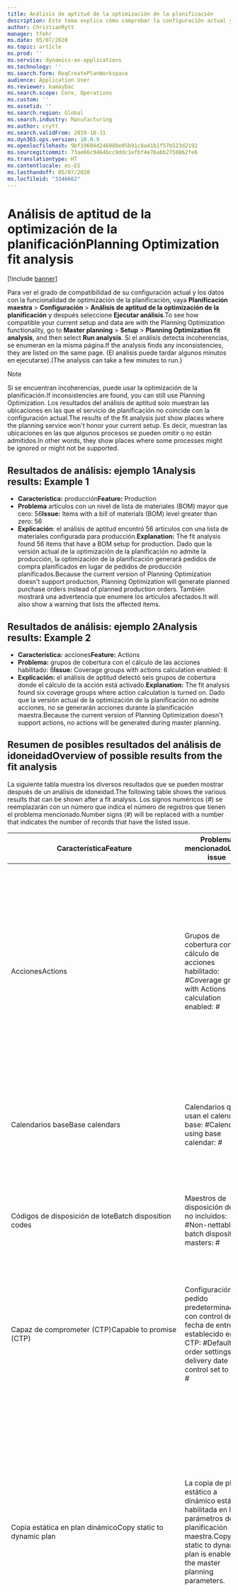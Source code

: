 ```yaml
---
title: Análisis de aptitud de la optimización de la planificación
description: Este tema explica cómo comprobar la configuración actual y los datos frente a las prestaciones de la funcionalidad de optimización de la planificación.
author: ChristianRytt
manager: tfehr
ms.date: 05/07/2020
ms.topic: article
ms.prod: ''
ms.service: dynamics-ax-applications
ms.technology: ''
ms.search.form: ReqCreatePlanWorkspace
audience: Application User
ms.reviewer: kamaybac
ms.search.scope: Core, Operations
ms.custom: ''
ms.assetid: ''
ms.search.region: Global
ms.search.industry: Manufacturing
ms.author: crytt
ms.search.validFrom: 2019-10-31
ms.dyn365.ops.version: 10.0.9
ms.openlocfilehash: 9bf19604d246988e05b91c8a41b1f57b523d2192
ms.sourcegitcommit: 73ae66c9464bcc9ddc1efbf4e76abb2758862fe6
ms.translationtype: HT
ms.contentlocale: es-ES
ms.lasthandoff: 05/07/2020
ms.locfileid: "3346662"
---
```

# <a name="planning-optimization-fit-analysis"></a><span data-ttu-id="a58f1-103">Análisis de aptitud de la optimización de la planificación</span><span class="sxs-lookup"><span data-stu-id="a58f1-103">Planning Optimization fit analysis</span></span>

[!include [banner](../../includes/banner.md)]

<span data-ttu-id="a58f1-104">Para ver el grado de compatibilidad de su configuración actual y los datos con la funcionalidad de optimización de la planificación, vaya **Planificación maestra** \> **Configuración** \> **Análisis de aptitud de la optimización de la planificación** y después seleccione **Ejecutar análisis**.</span><span class="sxs-lookup"><span data-stu-id="a58f1-104">To see how compatible your current setup and data are with the Planning Optimization functionality, go to **Master planning** \> **Setup** \> **Planning Optimization fit analysis**, and then select **Run analysis**.</span></span> <span data-ttu-id="a58f1-105">Si el análisis detecta incoherencias, se enumeran en la misma página.</span><span class="sxs-lookup"><span data-stu-id="a58f1-105">If the analysis finds any inconsistencies, they are listed on the same page.</span></span> <span data-ttu-id="a58f1-106">(El análisis puede tardar algunos minutos en ejecutarse).</span><span class="sxs-lookup"><span data-stu-id="a58f1-106">(The analysis can take a few minutes to run.)</span></span>

> [!NOTE]
> <span data-ttu-id="a58f1-107">Si se encuentran incoherencias, puede usar la optimización de la planificación.</span><span class="sxs-lookup"><span data-stu-id="a58f1-107">If inconsistencies are found, you can still use Planning Optimization.</span></span> <span data-ttu-id="a58f1-108">Los resultados del análisis de aptitud solo muestran las ubicaciones en las que el servicio de planificación no coincide con la configuración actual.</span><span class="sxs-lookup"><span data-stu-id="a58f1-108">The results of the fit analysis just show places where the planning service won't honor your current setup.</span></span> <span data-ttu-id="a58f1-109">Es decir, muestran las ubicaciones en las que algunos procesos se pueden omitir o no están admitidos.</span><span class="sxs-lookup"><span data-stu-id="a58f1-109">In other words, they show places where some processes might be ignored or might not be supported.</span></span>

## <a name="analysis-results-example-1"></a><span data-ttu-id="a58f1-110">Resultados de análisis: ejemplo 1</span><span class="sxs-lookup"><span data-stu-id="a58f1-110">Analysis results: Example 1</span></span>

- <span data-ttu-id="a58f1-111">**Característica:** producción</span><span class="sxs-lookup"><span data-stu-id="a58f1-111">**Feature:** Production</span></span>
- <span data-ttu-id="a58f1-112">**Problema** artículos con un nivel de lista de materiales (BOM) mayor que cero: 56</span><span class="sxs-lookup"><span data-stu-id="a58f1-112">**Issue:** Items with a bill of materials (BOM) level greater than zero: 56</span></span>
- <span data-ttu-id="a58f1-113">**Explicación**: el análisis de aptitud encontró 56 artículos con una lista de materiales configurada para producción.</span><span class="sxs-lookup"><span data-stu-id="a58f1-113">**Explanation:** The fit analysis found 56 items that have a BOM setup for production.</span></span> <span data-ttu-id="a58f1-114">Dado que la versión actual de la optimización de la planificación no admite la producción, la optimización de la planificación generará pedidos de compra planificados en lugar de pedidos de producción planificados.</span><span class="sxs-lookup"><span data-stu-id="a58f1-114">Because the current version of Planning Optimization doesn't support production, Planning Optimization will generate planned purchase orders instead of planned production orders.</span></span> <span data-ttu-id="a58f1-115">También mostrará una advertencia que enumere los artículos afectados.</span><span class="sxs-lookup"><span data-stu-id="a58f1-115">It will also show a warning that lists the affected items.</span></span>

## <a name="analysis-results-example-2"></a><span data-ttu-id="a58f1-116">Resultados de análisis: ejemplo 2</span><span class="sxs-lookup"><span data-stu-id="a58f1-116">Analysis results: Example 2</span></span>

- <span data-ttu-id="a58f1-117">**Característica:** acciones</span><span class="sxs-lookup"><span data-stu-id="a58f1-117">**Feature:** Actions</span></span>
- <span data-ttu-id="a58f1-118">**Problema:** grupos de cobertura con el cálculo de las acciones habilitado: 6</span><span class="sxs-lookup"><span data-stu-id="a58f1-118">**Issue:** Coverage groups with actions calculation enabled: 6</span></span>
- <span data-ttu-id="a58f1-119">**Explicación:** el análisis de aptitud detectó seis grupos de cobertura donde el cálculo de la acción está activado.</span><span class="sxs-lookup"><span data-stu-id="a58f1-119">**Explanation:** The fit analysis found six coverage groups where action calculation is turned on.</span></span> <span data-ttu-id="a58f1-120">Dado que la versión actual de la optimización de la planificación no admite acciones, no se generarán acciones durante la planificación maestra.</span><span class="sxs-lookup"><span data-stu-id="a58f1-120">Because the current version of Planning Optimization doesn't support actions, no actions will be generated during master planning.</span></span>

## <a name="overview-of-possible-results-from-the-fit-analysis"></a><span data-ttu-id="a58f1-121">Resumen de posibles resultados del análisis de idoneidad</span><span class="sxs-lookup"><span data-stu-id="a58f1-121">Overview of possible results from the fit analysis</span></span>

<span data-ttu-id="a58f1-122">La siguiente tabla muestra los diversos resultados que se pueden mostrar después de un análisis de idoneidad.</span><span class="sxs-lookup"><span data-stu-id="a58f1-122">The following table shows the various results that can be shown after a fit analysis.</span></span> <span data-ttu-id="a58f1-123">Los signos numéricos (_\#_) se reemplazarán con un número que indica el número de registros que tienen el problema mencionado.</span><span class="sxs-lookup"><span data-stu-id="a58f1-123">Number signs (_\#_) will be replaced with a number that indicates the number of records that have the listed issue.</span></span>

| <span data-ttu-id="a58f1-124">Característica</span><span class="sxs-lookup"><span data-stu-id="a58f1-124">Feature</span></span> | <span data-ttu-id="a58f1-125">Problema mencionado</span><span class="sxs-lookup"><span data-stu-id="a58f1-125">Listed issue</span></span> | <span data-ttu-id="a58f1-126">Explicación</span><span class="sxs-lookup"><span data-stu-id="a58f1-126">Explanation</span></span> |
| --- | --- | --- |
| <span data-ttu-id="a58f1-127">Acciones</span><span class="sxs-lookup"><span data-stu-id="a58f1-127">Actions</span></span> | <span data-ttu-id="a58f1-128">Grupos de cobertura con el cálculo de acciones habilitado: _\#_</span><span class="sxs-lookup"><span data-stu-id="a58f1-128">Coverage groups with Actions calculation enabled: _\#_</span></span> | <span data-ttu-id="a58f1-129">Esta característica está pendiente.</span><span class="sxs-lookup"><span data-stu-id="a58f1-129">This feature is pending.</span></span> <span data-ttu-id="a58f1-130">Actualmente, las acciones no se generan durante la planificación maestra cuando la optimización de la planificación está habilitada, independientemente de esta configuración.</span><span class="sxs-lookup"><span data-stu-id="a58f1-130">Currently, actions aren't generated during master planning when Planning Optimization is enabled, regardless of this setting.</span></span> <span data-ttu-id="a58f1-131">El objetivo principal de las acciones es sugerir cambios en los pedidos existentes.</span><span class="sxs-lookup"><span data-stu-id="a58f1-131">The main purpose of actions is to suggest changes to existing orders.</span></span> |
| <span data-ttu-id="a58f1-132">Calendarios base</span><span class="sxs-lookup"><span data-stu-id="a58f1-132">Base calendars</span></span> | <span data-ttu-id="a58f1-133">Calendarios que usan el calendario base: _\#_</span><span class="sxs-lookup"><span data-stu-id="a58f1-133">Calendars using base calendar: _\#_</span></span> | <span data-ttu-id="a58f1-134">Esta característica está pendiente.</span><span class="sxs-lookup"><span data-stu-id="a58f1-134">This feature is pending.</span></span> <span data-ttu-id="a58f1-135">Actualmente, el calendario base se ignora cuando la optimización de la planificación está habilitada.</span><span class="sxs-lookup"><span data-stu-id="a58f1-135">Currently, the base calendar is ignored when Planning Optimization is enabled.</span></span> |
| <span data-ttu-id="a58f1-136">Códigos de disposición de lote</span><span class="sxs-lookup"><span data-stu-id="a58f1-136">Batch disposition codes</span></span> | <span data-ttu-id="a58f1-137">Maestros de disposición de lote no incluidos: _\#_</span><span class="sxs-lookup"><span data-stu-id="a58f1-137">Non-nettable batch disposition masters: _\#_</span></span> | <span data-ttu-id="a58f1-138">Esta característica está pendiente.</span><span class="sxs-lookup"><span data-stu-id="a58f1-138">This feature is pending.</span></span> <span data-ttu-id="a58f1-139">Actualmente, los códigos de disposición de lotes se ignoran cuando la optimización de la planificación está habilitada.</span><span class="sxs-lookup"><span data-stu-id="a58f1-139">Currently, batch disposition codes are ignored when Planning Optimization is enabled.</span></span> |
| <span data-ttu-id="a58f1-140">Capaz de comprometer (CTP)</span><span class="sxs-lookup"><span data-stu-id="a58f1-140">Capable to promise (CTP)</span></span> | <span data-ttu-id="a58f1-141">Configuración de pedido predeterminada con control de fecha de entrega establecido en CTP: _\#_</span><span class="sxs-lookup"><span data-stu-id="a58f1-141">Default order settings with delivery date control set to CTP: _\#_</span></span> | <span data-ttu-id="a58f1-142">Esta característica está pendiente.</span><span class="sxs-lookup"><span data-stu-id="a58f1-142">This feature is pending.</span></span> <span data-ttu-id="a58f1-143">Actualmente, CTP se ignora cuando la optimización de planificación está habilitada, independientemente de esta configuración.</span><span class="sxs-lookup"><span data-stu-id="a58f1-143">Currently, CTP is ignored when Planning Optimization is enabled, regardless of this setting.</span></span> |
| <span data-ttu-id="a58f1-144">Copia estática en plan dinámico</span><span class="sxs-lookup"><span data-stu-id="a58f1-144">Copy static to dynamic plan</span></span> | <span data-ttu-id="a58f1-145">La copia de plan estático a dinámico está habilitada en los parámetros de planificación maestra.</span><span class="sxs-lookup"><span data-stu-id="a58f1-145">Copy of static to dynamic plan is enabled on the master planning parameters.</span></span> | <span data-ttu-id="a58f1-146">La optimización de la planificación no copia el plan estático en el plan dinámico, independientemente de esta configuración.</span><span class="sxs-lookup"><span data-stu-id="a58f1-146">Planning Optimization doesn't copy the static plan to the dynamic plan, regardless of this setting.</span></span> <span data-ttu-id="a58f1-147">En general, este concepto es menos relevante debido a la velocidad y la regeneración completa que proporciona la optimización de planificación.</span><span class="sxs-lookup"><span data-stu-id="a58f1-147">In general, this concept is less relevant because of the speed and complete regeneration that Planning Optimization provides.</span></span> <span data-ttu-id="a58f1-148">Si se utilizan dos o más planes, se debe activar la planificación maestra para cada plan.</span><span class="sxs-lookup"><span data-stu-id="a58f1-148">If two or more plans are used, master planning should be triggered for each plan.</span></span> |
| <span data-ttu-id="a58f1-149">Puesta en firme</span><span class="sxs-lookup"><span data-stu-id="a58f1-149">Firming</span></span> | <span data-ttu-id="a58f1-150">Grupos de cobertura con límite de tiempo de puesta en firme automática establecido: _\#_</span><span class="sxs-lookup"><span data-stu-id="a58f1-150">Coverage groups with auto firming time fence set: _\#_</span></span> | <span data-ttu-id="a58f1-151">En la versión 10.0.7 y posteriores, la reafirmación se admite como un trabajo por lotes de reafirmación separado después de completar la planificación maestra (siempre que _Reafirmación automática para la optimización de la planificación_ se haya habilitado en [Administración de características](../../../fin-ops-core/fin-ops/get-started/feature-management/feature-management-overview.md)).</span><span class="sxs-lookup"><span data-stu-id="a58f1-151">In version 10.0.7 and later, firming is supported as a separate firming batch job after master planning is completed (provided the _Auto-firming for Planning Optimization_ feature has been enabled in [feature management](../../../fin-ops-core/fin-ops/get-started/feature-management/feature-management-overview.md)).</span></span> <span data-ttu-id="a58f1-152">Tenga en cuenta que la puesta en firme automática para la optimización de la planificación se basa en la fecha del pedido (fecha de inicio), no en la fecha del requisito (fecha de finalización).</span><span class="sxs-lookup"><span data-stu-id="a58f1-152">Note that auto firming for Planning Optimization is based on the order date (start date), not the requirement date (end date).</span></span> <span data-ttu-id="a58f1-153">Este comportamiento asegura que la reafirmación de las órdenes planificadas se produzca a su debido tiempo, sin tener que incluir el tiempo de entrega en el límite del tiempo de reafirmación.</span><span class="sxs-lookup"><span data-stu-id="a58f1-153">This behavior ensures that firming of planned orders occurs in due time, without having to include lead time in the firming time fence.</span></span> |
| <span data-ttu-id="a58f1-154">Puesta en firme</span><span class="sxs-lookup"><span data-stu-id="a58f1-154">Firming</span></span> | <span data-ttu-id="a58f1-155">Registros de cobertura de artículos con puesta en firme automática establecida: : _\#_</span><span class="sxs-lookup"><span data-stu-id="a58f1-155">Item coverage records with auto firming set: _\#_</span></span> | <span data-ttu-id="a58f1-156">En la versión 10.0.7 y posteriores, la puesta en firma automática se admite como un trabajo por lotes de reafirmación separado después de completar la planificación maestra (siempre que _Reafirmación automática para la optimización de la planificación_ se haya habilitado en [Administración de características](../../../fin-ops-core/fin-ops/get-started/feature-management/feature-management-overview.md)).</span><span class="sxs-lookup"><span data-stu-id="a58f1-156">In version 10.0.7 and later, auto firming is supported as a separate firming batch job after master planning is completed (provided the _Auto-firming for Planning Optimization_ feature has been enabled in [feature management](../../../fin-ops-core/fin-ops/get-started/feature-management/feature-management-overview.md)).</span></span> <span data-ttu-id="a58f1-157">Tenga en cuenta que la puesta en firme automática para la optimización de la planificación se basa en la fecha del pedido (fecha de inicio), no en la fecha del requisito (fecha de finalización).</span><span class="sxs-lookup"><span data-stu-id="a58f1-157">Note that auto firming for Planning Optimization is based on the order date (start date), not the requirement date (end date).</span></span> <span data-ttu-id="a58f1-158">Este comportamiento asegura que la reafirmación de las órdenes planificadas se produzca a su debido tiempo, sin tener que incluir el tiempo de entrega en el límite del tiempo de reafirmación.</span><span class="sxs-lookup"><span data-stu-id="a58f1-158">This behavior ensures that firming of planned orders occurs in due time, without having to include lead time in the firming time fence.</span></span> |
| <span data-ttu-id="a58f1-159">Puesta en firme</span><span class="sxs-lookup"><span data-stu-id="a58f1-159">Firming</span></span> | <span data-ttu-id="a58f1-160">Planes maestros con puesta en firme automática establecida: _\#_</span><span class="sxs-lookup"><span data-stu-id="a58f1-160">Master plans with auto firming set: _\#_</span></span> | <span data-ttu-id="a58f1-161">En la versión 10.0.7 y posteriores, la puesta en firma automática se admite como un trabajo por lotes de reafirmación separado después de completar la planificación maestra (siempre que _Reafirmación automática para la optimización de la planificación_ se haya habilitado en [Administración de características](../../../fin-ops-core/fin-ops/get-started/feature-management/feature-management-overview.md)).</span><span class="sxs-lookup"><span data-stu-id="a58f1-161">In version 10.0.7 and later, auto firming is supported as a separate firming batch job after master planning is completed (provided the _Auto-firming for Planning Optimization_ feature has been enabled in [feature management](../../../fin-ops-core/fin-ops/get-started/feature-management/feature-management-overview.md)).</span></span> <span data-ttu-id="a58f1-162">Tenga en cuenta que la puesta en firme automática para la optimización de la planificación se basa en la fecha del pedido (fecha de inicio), no en la fecha del requisito (fecha de finalización).</span><span class="sxs-lookup"><span data-stu-id="a58f1-162">Note that auto firming for Planning Optimization is based on the order date (start date), not the requirement date (end date).</span></span> <span data-ttu-id="a58f1-163">Este comportamiento asegura que la reafirmación de las órdenes planificadas se produzca a su debido tiempo, sin tener que incluir el tiempo de entrega en el límite del tiempo de reafirmación.</span><span class="sxs-lookup"><span data-stu-id="a58f1-163">This behavior ensures that firming of planned orders occurs in due time, without having to include lead time in the firming time fence.</span></span> |
| <span data-ttu-id="a58f1-164">FitAnalysisPlanningItems</span><span class="sxs-lookup"><span data-stu-id="a58f1-164">FitAnalysisPlanningItems</span></span> | <span data-ttu-id="a58f1-165">Artículos de planificación: _\#_</span><span class="sxs-lookup"><span data-stu-id="a58f1-165">Planning Items: _\#_</span></span> | <span data-ttu-id="a58f1-166">Esta característica está pendiente.</span><span class="sxs-lookup"><span data-stu-id="a58f1-166">This feature is pending.</span></span> <span data-ttu-id="a58f1-167">Actualmente, los elementos de planificación se manejan como elementos normales cuando la optimización de la planificación está habilitada.</span><span class="sxs-lookup"><span data-stu-id="a58f1-167">Currently, planning items are handled like regular items when Planning Optimization is enabled.</span></span> |
| <span data-ttu-id="a58f1-168">Previsión</span><span class="sxs-lookup"><span data-stu-id="a58f1-168">Forecast</span></span> | <span data-ttu-id="a58f1-169">Grupos de cobertura con "Incluir pedidos de empresas vinculadas" habilitado: _\#_</span><span class="sxs-lookup"><span data-stu-id="a58f1-169">Coverage groups with "Include intercompany orders" enabled: _\#_</span></span> | <span data-ttu-id="a58f1-170">Esta característica está pendiente.</span><span class="sxs-lookup"><span data-stu-id="a58f1-170">This feature is pending.</span></span> <span data-ttu-id="a58f1-171">Actualmente, la planificación maestra no incluye la demanda planificada descendente cuando la optimización de la planificación está habilitada, independientemente de esta configuración.</span><span class="sxs-lookup"><span data-stu-id="a58f1-171">Currently, master planning doesn't include downstream planned demand when Planning Optimization is enabled, regardless of this setting.</span></span> <span data-ttu-id="a58f1-172">Tenga en cuenta que los pedidos liberados/puestos en firme aún funcionan con la funcionalidad entre empresas vinculadas normal y cubrirán la mayoría de los escenarios.</span><span class="sxs-lookup"><span data-stu-id="a58f1-172">Note that released/firmed orders still work with the regular intercompany functionality and will cover most scenarios.</span></span> |
| <span data-ttu-id="a58f1-173">Previsión</span><span class="sxs-lookup"><span data-stu-id="a58f1-173">Forecast</span></span> | <span data-ttu-id="a58f1-174">Grupos de cobertura con la configuración "Reducir pronóstico por" establecida en un valor diferente a "Pedidos": _\#_</span><span class="sxs-lookup"><span data-stu-id="a58f1-174">Coverage groups with "Reduce forecast by" setting set to a value different than "Orders": _\#_</span></span> | <span data-ttu-id="a58f1-175">De forma predeterminada, la optimización de la planificación utiliza "Reducir pronóstico por" para los pedidos, independientemente de esta configuración.</span><span class="sxs-lookup"><span data-stu-id="a58f1-175">By default, Planning Optimization uses "Reduce forecast by" for orders, regardless of this setting.</span></span> |
| <span data-ttu-id="a58f1-176">Previsión</span><span class="sxs-lookup"><span data-stu-id="a58f1-176">Forecast</span></span> | <span data-ttu-id="a58f1-177">Modelos de previsión con submodelos: _\#_</span><span class="sxs-lookup"><span data-stu-id="a58f1-177">Forecast models with sub models: _\#_</span></span> | <span data-ttu-id="a58f1-178">Esta característica está pendiente.</span><span class="sxs-lookup"><span data-stu-id="a58f1-178">This feature is pending.</span></span> <span data-ttu-id="a58f1-179">Actualmente, los pronósticos que usan submodelos no son compatibles cuando la optimización de la planificación está habilitada.</span><span class="sxs-lookup"><span data-stu-id="a58f1-179">Currently, forecasts that use sub-models aren't supported when Planning Optimization is enabled.</span></span> <span data-ttu-id="a58f1-180">Se ignorarán, independientemente de esta configuración.</span><span class="sxs-lookup"><span data-stu-id="a58f1-180">They will be ignored, regardless of this setting.</span></span> |
| <span data-ttu-id="a58f1-181">Previsión</span><span class="sxs-lookup"><span data-stu-id="a58f1-181">Forecast</span></span> | <span data-ttu-id="a58f1-182">Planes maestros con "Incluir pronóstico de suministro" habilitado: _\#_</span><span class="sxs-lookup"><span data-stu-id="a58f1-182">Master plans with "Include supply forecast" enabled: _\#_</span></span> | <span data-ttu-id="a58f1-183">Esta característica está pendiente.</span><span class="sxs-lookup"><span data-stu-id="a58f1-183">This feature is pending.</span></span> <span data-ttu-id="a58f1-184">Actualmente, las previsiones de suministro no son compatibles cuando la optimización de la planificación está habilitada.</span><span class="sxs-lookup"><span data-stu-id="a58f1-184">Currently, supply forecasts aren't supported when Planning Optimization is enabled.</span></span> <span data-ttu-id="a58f1-185">Se ignorarán, independientemente de esta configuración.</span><span class="sxs-lookup"><span data-stu-id="a58f1-185">They will be ignored, regardless of this setting.</span></span> |
| <span data-ttu-id="a58f1-186">Congelar límite de tiempo</span><span class="sxs-lookup"><span data-stu-id="a58f1-186">Freeze time fence</span></span> | <span data-ttu-id="a58f1-187">Grupos de cobertura con límite de tiempo congelado establecido: _\#_</span><span class="sxs-lookup"><span data-stu-id="a58f1-187">Coverage groups with freeze time fence set: _\#_</span></span> | <span data-ttu-id="a58f1-188">El límite de tiempo congelado no se usa con frecuencia y actualmente no hay planes para incluirlo para la optimización de la planificación.</span><span class="sxs-lookup"><span data-stu-id="a58f1-188">The freeze time fence isn't often used, and there are currently no plans to include it for Planning Optimization.</span></span> <span data-ttu-id="a58f1-189">Actualmente, la configuración del límite de tiempo contelado se ignora cuando la optimización de planificación está habilitada, independientemente de esta configuración.</span><span class="sxs-lookup"><span data-stu-id="a58f1-189">Currently, the freeze time fence setup is ignored when Planning Optimization is enabled, regardless of this setting.</span></span> |
| <span data-ttu-id="a58f1-190">Congelar límite de tiempo</span><span class="sxs-lookup"><span data-stu-id="a58f1-190">Freeze time fence</span></span> | <span data-ttu-id="a58f1-191">Registros de cobertura de artículos con límite de tiempo congelado establecido: _\#_</span><span class="sxs-lookup"><span data-stu-id="a58f1-191">Item coverage records with freeze time fence set: _\#_</span></span> | <span data-ttu-id="a58f1-192">El límite de tiempo congelado no se usa con frecuencia y actualmente no hay planes para incluirlo para la optimización de la planificación.</span><span class="sxs-lookup"><span data-stu-id="a58f1-192">The freeze time fence isn't often used, and there are currently no plans to include it for Planning Optimization.</span></span> <span data-ttu-id="a58f1-193">Actualmente, la configuración del límite de tiempo contelado se ignora cuando la optimización de planificación está habilitada, independientemente de esta configuración.</span><span class="sxs-lookup"><span data-stu-id="a58f1-193">Currently, the freeze time fence setup is ignored when Planning Optimization is enabled, regardless of this setting.</span></span> |
| <span data-ttu-id="a58f1-194">Congelar límite de tiempo</span><span class="sxs-lookup"><span data-stu-id="a58f1-194">Freeze time fence</span></span> | <span data-ttu-id="a58f1-195">Planes maestros con límite de tiempo congelado establecido: _\#_</span><span class="sxs-lookup"><span data-stu-id="a58f1-195">Master plans with freeze time fence set: _\#_</span></span> | <span data-ttu-id="a58f1-196">El límite de tiempo congelado no se usa con frecuencia y actualmente no hay planes para incluirlo para la optimización de la planificación.</span><span class="sxs-lookup"><span data-stu-id="a58f1-196">The freeze time fence isn't often used, and there are currently no plans to include it for Planning Optimization.</span></span> <span data-ttu-id="a58f1-197">Actualmente, la configuración del límite de tiempo contelado se ignora cuando la optimización de planificación está habilitada, independientemente de esta configuración.</span><span class="sxs-lookup"><span data-stu-id="a58f1-197">Currently, the freeze time fence setup is ignored when Planning Optimization is enabled, regardless of this setting.</span></span> |
| <span data-ttu-id="a58f1-198">Empresas vinculadas</span><span class="sxs-lookup"><span data-stu-id="a58f1-198">Intercompany</span></span> | <span data-ttu-id="a58f1-199">Planes maestros que incluyen demanda planificada descendente: _\#_</span><span class="sxs-lookup"><span data-stu-id="a58f1-199">Master plans including planned downstream demand: _\#_</span></span> | <span data-ttu-id="a58f1-200">Esta característica está pendiente.</span><span class="sxs-lookup"><span data-stu-id="a58f1-200">This feature is pending.</span></span> <span data-ttu-id="a58f1-201">Actualmente, la planificación maestra no incluye la demanda planificada descendente cuando la optimización de la planificación está habilitada, independientemente de esta configuración.</span><span class="sxs-lookup"><span data-stu-id="a58f1-201">Currently, master planning doesn't include downstream planned demand when Planning Optimization is enabled, regardless of this setting.</span></span> <span data-ttu-id="a58f1-202">Tenga en cuenta que los pedidos liberados/puestos en firme aún funcionan con la funcionalidad entre empresas vinculadas normal y cubrirán la mayoría de los escenarios.</span><span class="sxs-lookup"><span data-stu-id="a58f1-202">Note that released/firmed orders still work with the normal intercompany functionality and will cover most scenarios.</span></span> |
| <span data-ttu-id="a58f1-203">Kanban</span><span class="sxs-lookup"><span data-stu-id="a58f1-203">Kanban</span></span> | <span data-ttu-id="a58f1-204">Registros de cobertura de artículos con kanban de tipo de pedido planificado: _\#_</span><span class="sxs-lookup"><span data-stu-id="a58f1-204">Item coverage records with planned order type kanban: _\#_</span></span> | <span data-ttu-id="a58f1-205">Esta característica está pendiente.</span><span class="sxs-lookup"><span data-stu-id="a58f1-205">This feature is pending.</span></span> <span data-ttu-id="a58f1-206">Actualmente, la cobertura de artículos que se establece en kanban se ignorará cuando la optimización de la planificación esté habilitada.</span><span class="sxs-lookup"><span data-stu-id="a58f1-206">Currently, item coverage that is set to kanban will be ignored when Planning Optimization is enabled.</span></span> <span data-ttu-id="a58f1-207">El tipo de orden planificada kanban creará una advertencia durante la planificación maestra y se crearán órdenes de compra planificadas para cubrir la demanda relacionada.</span><span class="sxs-lookup"><span data-stu-id="a58f1-207">The kanban planned order type will create a warning during master planning, and planned purchase orders will be created to cover the related demand.</span></span> |
| <span data-ttu-id="a58f1-208">Kanban</span><span class="sxs-lookup"><span data-stu-id="a58f1-208">Kanban</span></span> | <span data-ttu-id="a58f1-209">Artículos con kanban de tipo de pedido predeterminado: _\#_</span><span class="sxs-lookup"><span data-stu-id="a58f1-209">Items with default order type kanban: _\#_</span></span> | <span data-ttu-id="a58f1-210">Actualmente, un tipo de pedido predeterminado que se establece en kanban se ignora cuando la optimización de la planificación está habilitada.</span><span class="sxs-lookup"><span data-stu-id="a58f1-210">Currently, a default order type that is set to kanban will be ignored when Planning Optimization is enabled.</span></span> <span data-ttu-id="a58f1-211">El tipo predeterminado de orden planificada kanban creará una advertencia durante la planificación maestra y se crearán órdenes de compra planificadas para cubrir la demanda relacionada.</span><span class="sxs-lookup"><span data-stu-id="a58f1-211">The kanban default order type will create a warning during master planning, and planned purchase orders will be created to cover the related demand.</span></span> |
| <span data-ttu-id="a58f1-212">Estado de ciclo de vida de producto</span><span class="sxs-lookup"><span data-stu-id="a58f1-212">Product lifecycle state</span></span>   | <span data-ttu-id="a58f1-213">Estados de ciclo de vida de producto no activos para planificación: _\#_</span><span class="sxs-lookup"><span data-stu-id="a58f1-213">Product lifecycle states not active for planning: _\#_</span></span> | <span data-ttu-id="a58f1-214">Esta es una función pendiente.</span><span class="sxs-lookup"><span data-stu-id="a58f1-214">This is a pending feature.</span></span> <span data-ttu-id="a58f1-215">Actualmente, el estado del ciclo de vida del producto se ignora con la optimización de planificación habilitada.</span><span class="sxs-lookup"><span data-stu-id="a58f1-215">Currently the Product lifecycle state is ignored with Planning Optimization enabled.</span></span> <span data-ttu-id="a58f1-216">Puede ajustar el filtro de producto en el nivel de plan para evitar incluir productos en los que el estado del ciclo de vida del producto esté deshabilitado para la planificación.</span><span class="sxs-lookup"><span data-stu-id="a58f1-216">You can adjust the plan level product filter to avoid including products where product lifecycle state is disabled for planning.</span></span> |
| <span data-ttu-id="a58f1-217">Producción</span><span class="sxs-lookup"><span data-stu-id="a58f1-217">Production</span></span> | <span data-ttu-id="a58f1-218">Líneas de L. MAT con redondeo o configuración múltiple: _\#_</span><span class="sxs-lookup"><span data-stu-id="a58f1-218">BOM lines with rounding or multiple setup: _\#_</span></span> | <span data-ttu-id="a58f1-219">Esta característica está pendiente.</span><span class="sxs-lookup"><span data-stu-id="a58f1-219">This feature is pending.</span></span> <span data-ttu-id="a58f1-220">Actualmente, el redondeo y las configuraciones múltiples se ignoran en las líneas de la lista de materiales cuando la optimización de la planificación está habilitada, independientemente de esta configuración.</span><span class="sxs-lookup"><span data-stu-id="a58f1-220">Currently, rounding and multiple setups are ignored on BOM lines when Planning Optimization is enabled, regardless of this setting.</span></span> |
| <span data-ttu-id="a58f1-221">Producción</span><span class="sxs-lookup"><span data-stu-id="a58f1-221">Production</span></span> | <span data-ttu-id="a58f1-222">L. MAT/líneas de fórmula con medida de fórmula: _\#_</span><span class="sxs-lookup"><span data-stu-id="a58f1-222">BOM/formula lines with formula measurement: _\#_</span></span> | <span data-ttu-id="a58f1-223">Esta característica está pendiente.</span><span class="sxs-lookup"><span data-stu-id="a58f1-223">This feature is pending.</span></span> <span data-ttu-id="a58f1-224">Actualmente, la medida de fórmula se ignora en las líneas de la lista de materiales y la fórmula cuando la optimización de la planificación está habilitada, independientemente de esta configuración.</span><span class="sxs-lookup"><span data-stu-id="a58f1-224">Currently, formula measurement is ignored on BOM and formula lines when Planning Optimization is enabled, regardless of this setting.</span></span> |
| <span data-ttu-id="a58f1-225">Producción</span><span class="sxs-lookup"><span data-stu-id="a58f1-225">Production</span></span> | <span data-ttu-id="a58f1-226">L. MAT/líneas de fórmula con sustitución de artículos (grupos de planes): _\#_</span><span class="sxs-lookup"><span data-stu-id="a58f1-226">BOM/formula lines with item substitution (plan groups): _\#_</span></span> | <span data-ttu-id="a58f1-227">Esta característica está pendiente.</span><span class="sxs-lookup"><span data-stu-id="a58f1-227">This feature is pending.</span></span> <span data-ttu-id="a58f1-228">Actualmente, la sustitución de artículos (grupos de plan) se ignora en las líneas de la lista de materiales y la fórmula cuando la optimización de la planificación está habilitada, independientemente de esta configuración.</span><span class="sxs-lookup"><span data-stu-id="a58f1-228">Currently, item substitution (plan groups) is ignored on BOM and formula lines when Planning Optimization is enabled, regardless of this setting.</span></span> |
| <span data-ttu-id="a58f1-229">Producción</span><span class="sxs-lookup"><span data-stu-id="a58f1-229">Production</span></span> | <span data-ttu-id="a58f1-230">L. MAT/líneas de fórmula con cantidad negativa: _\#_</span><span class="sxs-lookup"><span data-stu-id="a58f1-230">BOM/formula lines with negative quantity: _\#_</span></span> | <span data-ttu-id="a58f1-231">Esta característica está pendiente.</span><span class="sxs-lookup"><span data-stu-id="a58f1-231">This feature is pending.</span></span> <span data-ttu-id="a58f1-232">Las líneas de lista de materiales y de fórmula que tienen una cantidad negativa se incluirán con una cantidad de 0 (cero) y se emitirá una advertencia cuando se habilite la optimización de la planificación.</span><span class="sxs-lookup"><span data-stu-id="a58f1-232">BOM and formula lines that have negative quantity will be included with a quantity of 0 (zero) and a warning will be issued when Planning Optimization is enabled.</span></span> |
| <span data-ttu-id="a58f1-233">Producción</span><span class="sxs-lookup"><span data-stu-id="a58f1-233">Production</span></span> | <span data-ttu-id="a58f1-234">L. MAT/líneas de fórmula con consumo de recursos: _\#_</span><span class="sxs-lookup"><span data-stu-id="a58f1-234">BOM/formula lines with resource consumption: _\#_</span></span> | <span data-ttu-id="a58f1-235">Esta característica está pendiente.</span><span class="sxs-lookup"><span data-stu-id="a58f1-235">This feature is pending.</span></span> <span data-ttu-id="a58f1-236">Actualmente, las líneas de BOM y fórmulas que tienen un consumo de recursos se ignoran cuando la optimización de la planificación está habilitada.</span><span class="sxs-lookup"><span data-stu-id="a58f1-236">Currently, BOM and formula lines that have resource consumption are ignored when Planning Optimization is enabled.</span></span> |
| <span data-ttu-id="a58f1-237">Producción</span><span class="sxs-lookup"><span data-stu-id="a58f1-237">Production</span></span> | <span data-ttu-id="a58f1-238">L. MAT/líneas de fórmula con consumo de pasos: _\#_</span><span class="sxs-lookup"><span data-stu-id="a58f1-238">BOM/formula lines with step consumption: _\#_</span></span> | <span data-ttu-id="a58f1-239">Esta característica está pendiente.</span><span class="sxs-lookup"><span data-stu-id="a58f1-239">This feature is pending.</span></span> <span data-ttu-id="a58f1-240">Actualmente, el consumo de pasos se ignora en las líneas de la lista de materiales y la fórmula cuando la optimización de la planificación está habilitada.</span><span class="sxs-lookup"><span data-stu-id="a58f1-240">Currently, step consumption is ignored on BOM and formula lines when Planning Optimization is enabled.</span></span> |
| <span data-ttu-id="a58f1-241">Producción</span><span class="sxs-lookup"><span data-stu-id="a58f1-241">Production</span></span> | <span data-ttu-id="a58f1-242">L. MAT con residuo constante o residuo variable definido: _\#_</span><span class="sxs-lookup"><span data-stu-id="a58f1-242">BOMs with constant scrap or variable scrap defined: _\#_</span></span> | <span data-ttu-id="a58f1-243">Esta característica está pendiente.</span><span class="sxs-lookup"><span data-stu-id="a58f1-243">This feature is pending.</span></span> <span data-ttu-id="a58f1-244">Actualmente, el rechazo constante y el rechazo variable que se definen en las listas de materiales se ignoran cuando la optimización de la planificación está habilitada.</span><span class="sxs-lookup"><span data-stu-id="a58f1-244">Currently, constant scrap and variable scrap that are defined on BOMs are ignored when Planning Optimization is enabled.</span></span> |
| <span data-ttu-id="a58f1-245">Producción</span><span class="sxs-lookup"><span data-stu-id="a58f1-245">Production</span></span> | <span data-ttu-id="a58f1-246">L. MAT con subcontratación: _\#_</span><span class="sxs-lookup"><span data-stu-id="a58f1-246">BOMs with subcontracting: _\#_</span></span> | <span data-ttu-id="a58f1-247">Esta característica está pendiente.</span><span class="sxs-lookup"><span data-stu-id="a58f1-247">This feature is pending.</span></span> <span data-ttu-id="a58f1-248">Actualmente, la configuración de la subcontratación en las listas de materiales se ignora cuando la optimización de la planificación está habilitada, independientemente de esta configuración.</span><span class="sxs-lookup"><span data-stu-id="a58f1-248">Currently, the subcontracting setup on BOMs is ignored when Planning Optimization is enabled, regardless of this setting.</span></span> |
| <span data-ttu-id="a58f1-249">Producción</span><span class="sxs-lookup"><span data-stu-id="a58f1-249">Production</span></span> | <span data-ttu-id="a58f1-250">L. MAT sin sitio: _\#_</span><span class="sxs-lookup"><span data-stu-id="a58f1-250">BOMs without a site: _\#_</span></span> | <span data-ttu-id="a58f1-251">Esta característica está pendiente.</span><span class="sxs-lookup"><span data-stu-id="a58f1-251">This feature is pending.</span></span> <span data-ttu-id="a58f1-252">Actualmente, las listas de materiales sin un sitio se ignoran cuando la optimización de la planificación está habilitada.</span><span class="sxs-lookup"><span data-stu-id="a58f1-252">Currently, BOMs without a site are ignored when Planning Optimization is enabled.</span></span> |
| <span data-ttu-id="a58f1-253">Producción</span><span class="sxs-lookup"><span data-stu-id="a58f1-253">Production</span></span> | <span data-ttu-id="a58f1-254">Demanda con requisitos específicos de L. MAT o ruta definidos: _\#_</span><span class="sxs-lookup"><span data-stu-id="a58f1-254">Demand with specific BOM or route requirements defined: _\#_</span></span> | <span data-ttu-id="a58f1-255">Esta característica está pendiente.</span><span class="sxs-lookup"><span data-stu-id="a58f1-255">This feature is pending.</span></span> <span data-ttu-id="a58f1-256">Actualmente, los requisitos de ruta o lista de materiales específicos que se definen en la demanda (como una sublista de materiales o una ruta secundaria en un pedido de cliente) se ignoran cuando la optimización de la planificación está habilitada.</span><span class="sxs-lookup"><span data-stu-id="a58f1-256">Currently, the specific BOM or route requirements that are defined on the demand (such as a sub-BOM or sub-route on a sales order) are ignored when Planning Optimization is enabled.</span></span> <span data-ttu-id="a58f1-257">Se utilizará la lista de materiales o la ruta estándar, independientemente de esta configuración.</span><span class="sxs-lookup"><span data-stu-id="a58f1-257">The standard BOM or route will be used, regardless of this setting.</span></span> |
| <span data-ttu-id="a58f1-258">Producción</span><span class="sxs-lookup"><span data-stu-id="a58f1-258">Production</span></span> | <span data-ttu-id="a58f1-259">Versiones de fórmula con coproductos o productos derivados: _\#_</span><span class="sxs-lookup"><span data-stu-id="a58f1-259">Formula versions with Co/By products: _\#_</span></span> | <span data-ttu-id="a58f1-260">Esta característica está pendiente.</span><span class="sxs-lookup"><span data-stu-id="a58f1-260">This feature is pending.</span></span> <span data-ttu-id="a58f1-261">Actualmente, los coproductos y subproductos asociados con la versión de la fórmula se ignoran cuando la optimización de la planificación está habilitada.</span><span class="sxs-lookup"><span data-stu-id="a58f1-261">Currently, co-products and by-products that are associated with the formula version are ignored when Planning Optimization is enabled.</span></span> |
| <span data-ttu-id="a58f1-262">Producción</span><span class="sxs-lookup"><span data-stu-id="a58f1-262">Production</span></span> | <span data-ttu-id="a58f1-263">Versiones de fórmula con rendimiento: _\#_</span><span class="sxs-lookup"><span data-stu-id="a58f1-263">Formula versions with Yield: _\#_</span></span> | <span data-ttu-id="a58f1-264">Esta característica está pendiente.</span><span class="sxs-lookup"><span data-stu-id="a58f1-264">This feature is pending.</span></span> <span data-ttu-id="a58f1-265">Actualmente, el rendimiento asociado con la versión de la fórmula se ignora cuando la optimización de la planificación está habilitada.</span><span class="sxs-lookup"><span data-stu-id="a58f1-265">Currently, yield that is associated with the formula version is ignored when Planning Optimization is enabled.</span></span> |
| <span data-ttu-id="a58f1-266">Producción</span><span class="sxs-lookup"><span data-stu-id="a58f1-266">Production</span></span> | <span data-ttu-id="a58f1-267">Planes que incluyen la secuenciación: _\#_</span><span class="sxs-lookup"><span data-stu-id="a58f1-267">Plans including sequencing: _\#_</span></span> | <span data-ttu-id="a58f1-268">Esta característica está pendiente.</span><span class="sxs-lookup"><span data-stu-id="a58f1-268">This feature is pending.</span></span> <span data-ttu-id="a58f1-269">Actualmente, la secuenciación se ignora cuando la optimización de planificación está habilitada, independientemente de esta configuración.</span><span class="sxs-lookup"><span data-stu-id="a58f1-269">Currently, sequencing is ignored when Planning Optimization is enabled, regardless of this setting.</span></span> |
| <span data-ttu-id="a58f1-270">Producción</span><span class="sxs-lookup"><span data-stu-id="a58f1-270">Production</span></span> | <span data-ttu-id="a58f1-271">Pedidos de producción emitidos que no se han iniciado, cuando el inicio programado es anterior al día de hoy: _\#_</span><span class="sxs-lookup"><span data-stu-id="a58f1-271">Released production orders that are not started, where scheduled start is earlier than today: _\#_</span></span> | <span data-ttu-id="a58f1-272">Esta característica está pendiente.</span><span class="sxs-lookup"><span data-stu-id="a58f1-272">This feature is pending.</span></span> |
| <span data-ttu-id="a58f1-273">Producción</span><span class="sxs-lookup"><span data-stu-id="a58f1-273">Production</span></span> | <span data-ttu-id="a58f1-274">Recursos programados con capacidad finita: _\#_</span><span class="sxs-lookup"><span data-stu-id="a58f1-274">Resources scheduled with finite capacity: _\#_</span></span> | <span data-ttu-id="a58f1-275">Esta característica está pendiente.</span><span class="sxs-lookup"><span data-stu-id="a58f1-275">This feature is pending.</span></span> <span data-ttu-id="a58f1-276">Actualmente, los recursos que están programados con capacidad finita se ignoran cuando la optimización de la planificación está habilitada.</span><span class="sxs-lookup"><span data-stu-id="a58f1-276">Currently, resources that are scheduled with finite capacity are ignored when Planning Optimization is enabled.</span></span> <span data-ttu-id="a58f1-277">La programación se realiza en función del tiempo de entrega predeterminado del producto.</span><span class="sxs-lookup"><span data-stu-id="a58f1-277">Scheduling is done based on the default lead time from the product.</span></span> |
| <span data-ttu-id="a58f1-278">Producción</span><span class="sxs-lookup"><span data-stu-id="a58f1-278">Production</span></span> | <span data-ttu-id="a58f1-279">Rutas usadas en la planificación: _\#_</span><span class="sxs-lookup"><span data-stu-id="a58f1-279">Routes used in planning: _\#_</span></span> | <span data-ttu-id="a58f1-280">Esta característica está pendiente.</span><span class="sxs-lookup"><span data-stu-id="a58f1-280">This feature is pending.</span></span> <span data-ttu-id="a58f1-281">Actualmente, las rutas se ignoran cuando la optimización de la planificación está habilitada.</span><span class="sxs-lookup"><span data-stu-id="a58f1-281">Currently, routes are ignored when Planning Optimization is enabled.</span></span> <span data-ttu-id="a58f1-282">Se utiliza el tiempo de entrega predeterminado del producto.</span><span class="sxs-lookup"><span data-stu-id="a58f1-282">The default lead time from the product is used.</span></span> |
| <span data-ttu-id="a58f1-283">Producción</span><span class="sxs-lookup"><span data-stu-id="a58f1-283">Production</span></span> | <span data-ttu-id="a58f1-284">Reserva de línea de ventas mediante expansión: _\#_</span><span class="sxs-lookup"><span data-stu-id="a58f1-284">Sales line reservation using explosion: _\#_</span></span> | <span data-ttu-id="a58f1-285">La reserva de línea de ventas mediante expansión no se admite cuando la optimización de la planificación está habilitada.</span><span class="sxs-lookup"><span data-stu-id="a58f1-285">Sales line reservation that uses explosion isn't supported when Planning Optimization is enabled.</span></span> |
| <span data-ttu-id="a58f1-286">Producción</span><span class="sxs-lookup"><span data-stu-id="a58f1-286">Production</span></span> | <span data-ttu-id="a58f1-287">Programación con expansión de pedidos de producción: _\#_</span><span class="sxs-lookup"><span data-stu-id="a58f1-287">Scheduling with explosion of production orders: _\#_</span></span> | <span data-ttu-id="a58f1-288">La programación con expansión de pedidos de producción no se admite cuando la optimización de la planificación está habilitada.</span><span class="sxs-lookup"><span data-stu-id="a58f1-288">Scheduling that uses explosion of production orders isn't supported when Planning Optimization is enabled.</span></span> <span data-ttu-id="a58f1-289">Los pedidos de producción se pueden programar individualmente.</span><span class="sxs-lookup"><span data-stu-id="a58f1-289">Production orders can be scheduled individually.</span></span> |
| <span data-ttu-id="a58f1-290">Solicitud de presupuestos</span><span class="sxs-lookup"><span data-stu-id="a58f1-290">Request for quotations</span></span> | <span data-ttu-id="a58f1-291">Planes maestros con solicitudes de presupuestos habilitadas: _\#_</span><span class="sxs-lookup"><span data-stu-id="a58f1-291">Master plans with request for quotations enabled: _\#_</span></span> | <span data-ttu-id="a58f1-292">Esta característica está pendiente.</span><span class="sxs-lookup"><span data-stu-id="a58f1-292">This feature is pending.</span></span> <span data-ttu-id="a58f1-293">Actualmente, las solicitudes de presupuesto (RFQ) no se consideran demanda cuando la optimización de la planificación está habilitada.</span><span class="sxs-lookup"><span data-stu-id="a58f1-293">Currently, requests for quotation (RFQs) aren't considered as demand when Planning Optimization is enabled.</span></span> <span data-ttu-id="a58f1-294">Se ignorarán, independientemente de esta configuración.</span><span class="sxs-lookup"><span data-stu-id="a58f1-294">They will be ignored, regardless of this setting.</span></span> |
| <span data-ttu-id="a58f1-295">Solicitudes</span><span class="sxs-lookup"><span data-stu-id="a58f1-295">Requisitions</span></span> | <span data-ttu-id="a58f1-296">Planes maestros con solicitudes habilitadas: _\#_</span><span class="sxs-lookup"><span data-stu-id="a58f1-296">Master plans with requisitions enabled: _\#_</span></span> | <span data-ttu-id="a58f1-297">Esta característica está pendiente.</span><span class="sxs-lookup"><span data-stu-id="a58f1-297">This feature is pending.</span></span> <span data-ttu-id="a58f1-298">Actualmente, las solicitudes no se consideran cuando la optimización de la planificación está habilitada.</span><span class="sxs-lookup"><span data-stu-id="a58f1-298">Currently, requisitions aren't considered when Planning Optimization is enabled.</span></span> <span data-ttu-id="a58f1-299">Se ignorarán, independientemente de esta configuración.</span><span class="sxs-lookup"><span data-stu-id="a58f1-299">They will be ignored, regardless of this setting.</span></span> |
| <span data-ttu-id="a58f1-300">Márgenes de seguridad</span><span class="sxs-lookup"><span data-stu-id="a58f1-300">Safety margins</span></span> | <span data-ttu-id="a58f1-301">Grupos de cobertura con margen de seguridad: _\#_</span><span class="sxs-lookup"><span data-stu-id="a58f1-301">Coverage groups with safety margin: _\#_</span></span> | <span data-ttu-id="a58f1-302">Esta característica está pendiente.</span><span class="sxs-lookup"><span data-stu-id="a58f1-302">This feature is pending.</span></span> <span data-ttu-id="a58f1-303">Actualmente, el margen de seguridad se ignora cuando la optimización de la planificación está habilitada.</span><span class="sxs-lookup"><span data-stu-id="a58f1-303">Currently, safety margin is ignored when Planning Optimization is enabled.</span></span> <span data-ttu-id="a58f1-304">Para compensar este comportamiento, puede aumentar el tiempo de espera para que incluya el margen de seguridad.</span><span class="sxs-lookup"><span data-stu-id="a58f1-304">To compensate for this behavior, you can increase the lead time so that it includes the safety margin.</span></span> |
| <span data-ttu-id="a58f1-305">Márgenes de seguridad</span><span class="sxs-lookup"><span data-stu-id="a58f1-305">Safety margins</span></span> | <span data-ttu-id="a58f1-306">Planes maestros con margen de seguridad: _\#_</span><span class="sxs-lookup"><span data-stu-id="a58f1-306">Master plans with safety margin: _\#_</span></span> | <span data-ttu-id="a58f1-307">Esta característica está pendiente.</span><span class="sxs-lookup"><span data-stu-id="a58f1-307">This feature is pending.</span></span> <span data-ttu-id="a58f1-308">Actualmente, el margen de seguridad se ignora cuando la optimización de planificación está habilitada, independientemente de esta configuración.</span><span class="sxs-lookup"><span data-stu-id="a58f1-308">Currently, safety margin is ignored when Planning Optimization is enabled, regardless of this setting.</span></span> <span data-ttu-id="a58f1-309">Para compensar este comportamiento, puede aumentar el tiempo de espera para que incluya el margen de seguridad.</span><span class="sxs-lookup"><span data-stu-id="a58f1-309">To compensate for this behavior, you can increase the lead time so that it includes the safety margin.</span></span> |
| <span data-ttu-id="a58f1-310">Cumplimiento de existencias de seguridad</span><span class="sxs-lookup"><span data-stu-id="a58f1-310">Safety stock fulfillment</span></span> | <span data-ttu-id="a58f1-311">Registros de cobertura de artículos con "Cumplimiento mínimo" diferente de "Fecha de hoy + tiempo de adquisición": _\#_</span><span class="sxs-lookup"><span data-stu-id="a58f1-311">Item coverage records with "Fulfill minimum" different from "Today's date + procurement time": _\#_</span></span> | <span data-ttu-id="a58f1-312">La optimización de la planificación siempre utiliza *Fecha de hoy + tiempo de adquisición*.</span><span class="sxs-lookup"><span data-stu-id="a58f1-312">Planning Optimization always uses *Today's date + procurement time*.</span></span> <span data-ttu-id="a58f1-313">Este cambio se realiza para prepararse para una configuración de planificación simplificada en el futuro y para proporcionar un resultado procesable.</span><span class="sxs-lookup"><span data-stu-id="a58f1-313">This change is made to prepare for a simplified planning setup in the future, and to provide an actionable result.</span></span> <span data-ttu-id="a58f1-314">Si no se incluye el tiempo de adquisición para el stock de seguridad, los pedidos planificados que se creen para el inventario disponible bajo actual siempre se retrasarán debido al tiempo de entrega.</span><span class="sxs-lookup"><span data-stu-id="a58f1-314">If the procurement time isn't included for safety stock, planned orders that are created for current low on-hand inventory will always be delayed because of the lead time.</span></span> <span data-ttu-id="a58f1-315">Este comportamiento puede causar ruido significativo y órdenes planificadas no deseadas.</span><span class="sxs-lookup"><span data-stu-id="a58f1-315">This behavior can cause significant noise and unwanted planned orders.</span></span> <span data-ttu-id="a58f1-316">La mejor práctica es cambiar la configuración para que se use *Fecha de hoy + tiempo de adquisición*.</span><span class="sxs-lookup"><span data-stu-id="a58f1-316">The best practice is to change the setting so that *Today's date + procurement time* is used.</span></span> |
| <span data-ttu-id="a58f1-317">Presupuestos de ventas</span><span class="sxs-lookup"><span data-stu-id="a58f1-317">Sales quotations</span></span> | <span data-ttu-id="a58f1-318">Planes maestros con presupuestos de ventas habilitados: _\#_</span><span class="sxs-lookup"><span data-stu-id="a58f1-318">Master plans with sales quotations enabled: _\#_</span></span> | <span data-ttu-id="a58f1-319">Esta característica está pendiente.</span><span class="sxs-lookup"><span data-stu-id="a58f1-319">This feature is pending.</span></span> <span data-ttu-id="a58f1-320">Actualmente, los presupuestos no se consideran cuando la optimización de la planificación está habilitada.</span><span class="sxs-lookup"><span data-stu-id="a58f1-320">Currently, quotations aren't considered when Planning Optimization is enabled.</span></span> <span data-ttu-id="a58f1-321">Se ignorarán, independientemente de esta configuración.</span><span class="sxs-lookup"><span data-stu-id="a58f1-321">They will be ignored, regardless of this setting.</span></span> |
| <span data-ttu-id="a58f1-322">Vida útil</span><span class="sxs-lookup"><span data-stu-id="a58f1-322">Shelf life</span></span> | <span data-ttu-id="a58f1-323">Planes maestros con vida útil habilitada: _\#_</span><span class="sxs-lookup"><span data-stu-id="a58f1-323">Master plans with shelf life enabled: _\#_</span></span> | <span data-ttu-id="a58f1-324">Esta característica está pendiente.</span><span class="sxs-lookup"><span data-stu-id="a58f1-324">This feature is pending.</span></span> <span data-ttu-id="a58f1-325">Actualmente, la vida útil no se considera cuando la optimización de planificación está habilitada, independientemente de esta configuración.</span><span class="sxs-lookup"><span data-stu-id="a58f1-325">Currently, shelf life isn't considered when Planning Optimization is enabled, regardless of this setting.</span></span> |

## <a name="additional-resources"></a><span data-ttu-id="a58f1-326">Recursos adicionales</span><span class="sxs-lookup"><span data-stu-id="a58f1-326">Additional resources</span></span>

[<span data-ttu-id="a58f1-327">Visión general de la optimización de la planificación</span><span class="sxs-lookup"><span data-stu-id="a58f1-327">Planning Optimization overview</span></span>](planning-optimization-overview.md)

[<span data-ttu-id="a58f1-328">Introducción a la optimización de la planificación</span><span class="sxs-lookup"><span data-stu-id="a58f1-328">Get started with Planning Optimization</span></span>](get-started.md)

[<span data-ttu-id="a58f1-329">Ver el historial del plan y los registros de planificación</span><span class="sxs-lookup"><span data-stu-id="a58f1-329">View plan history and planning logs</span></span>](plan-history-logs.md)

[<span data-ttu-id="a58f1-330">Aplicar filtros a un plan</span><span class="sxs-lookup"><span data-stu-id="a58f1-330">Apply filters to a plan</span></span>](plan-filters.md)

[<span data-ttu-id="a58f1-331">Cancelar un trabajo de planificación</span><span class="sxs-lookup"><span data-stu-id="a58f1-331">Cancel a planning job</span></span>](cancel-planning-job.md)
